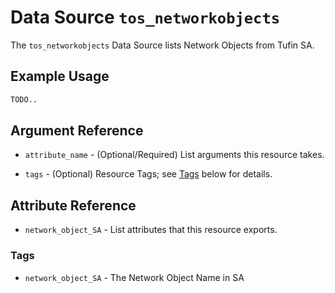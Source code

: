 # Data Source `tos_networkobjects`

The `tos_networkobjects` Data Source lists Network Objects from Tufin SA.

## Example Usage

```terraform
TODO..
```

## Argument Reference

* `attribute_name` - (Optional/Required) List arguments this resource takes.

- `tags` - (Optional) Resource Tags; see [Tags](#Tags) below for details.



## Attribute Reference

* `network_object_SA` - List attributes that this resource exports.

### Tags

- `network_object_SA` - The Network Object Name in SA
